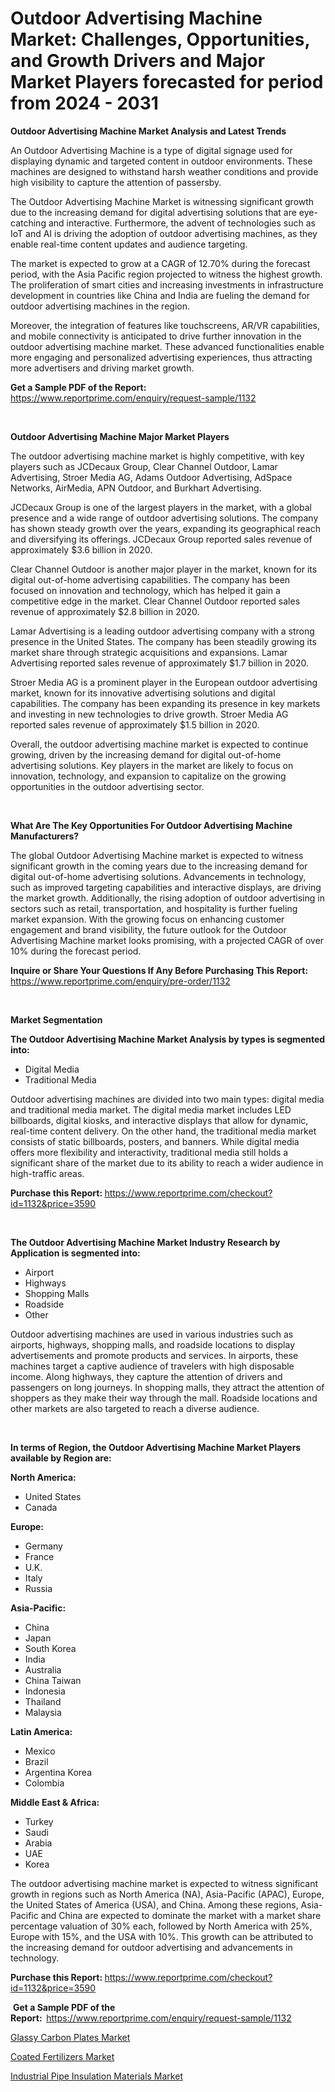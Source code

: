 <p><h1>Outdoor Advertising Machine Market: Challenges, Opportunities, and Growth Drivers and Major Market Players forecasted for period from 2024 - 2031</h1></p><p><strong>Outdoor Advertising Machine Market Analysis and Latest Trends</strong></p>
<p><p>An Outdoor Advertising Machine is a type of digital signage used for displaying dynamic and targeted content in outdoor environments. These machines are designed to withstand harsh weather conditions and provide high visibility to capture the attention of passersby.</p><p>The Outdoor Advertising Machine Market is witnessing significant growth due to the increasing demand for digital advertising solutions that are eye-catching and interactive. Furthermore, the advent of technologies such as IoT and AI is driving the adoption of outdoor advertising machines, as they enable real-time content updates and audience targeting.</p><p>The market is expected to grow at a CAGR of 12.70% during the forecast period, with the Asia Pacific region projected to witness the highest growth. The proliferation of smart cities and increasing investments in infrastructure development in countries like China and India are fueling the demand for outdoor advertising machines in the region.</p><p>Moreover, the integration of features like touchscreens, AR/VR capabilities, and mobile connectivity is anticipated to drive further innovation in the outdoor advertising machine market. These advanced functionalities enable more engaging and personalized advertising experiences, thus attracting more advertisers and driving market growth.</p></p>
<p><strong>Get a Sample PDF of the Report:&nbsp;</strong> <a href="https://www.reportprime.com/enquiry/request-sample/1132">https://www.reportprime.com/enquiry/request-sample/1132</a></p>
<p>&nbsp;</p>
<p><strong>Outdoor Advertising Machine Major Market Players</strong></p>
<p><p>The outdoor advertising machine market is highly competitive, with key players such as JCDecaux Group, Clear Channel Outdoor, Lamar Advertising, Stroer Media AG, Adams Outdoor Advertising, AdSpace Networks, AirMedia, APN Outdoor, and Burkhart Advertising.</p><p>JCDecaux Group is one of the largest players in the market, with a global presence and a wide range of outdoor advertising solutions. The company has shown steady growth over the years, expanding its geographical reach and diversifying its offerings. JCDecaux Group reported sales revenue of approximately $3.6 billion in 2020.</p><p>Clear Channel Outdoor is another major player in the market, known for its digital out-of-home advertising capabilities. The company has been focused on innovation and technology, which has helped it gain a competitive edge in the market. Clear Channel Outdoor reported sales revenue of approximately $2.8 billion in 2020.</p><p>Lamar Advertising is a leading outdoor advertising company with a strong presence in the United States. The company has been steadily growing its market share through strategic acquisitions and expansions. Lamar Advertising reported sales revenue of approximately $1.7 billion in 2020.</p><p>Stroer Media AG is a prominent player in the European outdoor advertising market, known for its innovative advertising solutions and digital capabilities. The company has been expanding its presence in key markets and investing in new technologies to drive growth. Stroer Media AG reported sales revenue of approximately $1.5 billion in 2020.</p><p>Overall, the outdoor advertising machine market is expected to continue growing, driven by the increasing demand for digital out-of-home advertising solutions. Key players in the market are likely to focus on innovation, technology, and expansion to capitalize on the growing opportunities in the outdoor advertising sector.</p></p>
<p>&nbsp;</p>
<p><strong>What Are The Key Opportunities For Outdoor Advertising Machine Manufacturers?</strong></p>
<p><p>The global Outdoor Advertising Machine market is expected to witness significant growth in the coming years due to the increasing demand for digital out-of-home advertising solutions. Advancements in technology, such as improved targeting capabilities and interactive displays, are driving the market growth. Additionally, the rising adoption of outdoor advertising in sectors such as retail, transportation, and hospitality is further fueling market expansion. With the growing focus on enhancing customer engagement and brand visibility, the future outlook for the Outdoor Advertising Machine market looks promising, with a projected CAGR of over 10% during the forecast period.</p></p>
<p><strong>Inquire or Share Your Questions If Any Before Purchasing This Report:</strong> <a href="https://www.reportprime.com/enquiry/pre-order/1132">https://www.reportprime.com/enquiry/pre-order/1132</a></p>
<p>&nbsp;</p>
<p><strong>Market Segmentation</strong></p>
<p><strong>The Outdoor Advertising Machine Market Analysis by types is segmented into:</strong></p>
<p><ul><li>Digital Media</li><li>Traditional Media</li></ul></p>
<p><p>Outdoor advertising machines are divided into two main types: digital media and traditional media market. The digital media market includes LED billboards, digital kiosks, and interactive displays that allow for dynamic, real-time content delivery. On the other hand, the traditional media market consists of static billboards, posters, and banners. While digital media offers more flexibility and interactivity, traditional media still holds a significant share of the market due to its ability to reach a wider audience in high-traffic areas.</p></p>
<p><strong>Purchase this Report:&nbsp;</strong><a href="https://www.reportprime.com/checkout?id=1132&price=3590">https://www.reportprime.com/checkout?id=1132&price=3590</a></p>
<p>&nbsp;</p>
<p><strong>The Outdoor Advertising Machine Market Industry Research by Application is segmented into:</strong></p>
<p><ul><li>Airport</li><li>Highways</li><li>Shopping Malls</li><li>Roadside</li><li>Other</li></ul></p>
<p><p>Outdoor advertising machines are used in various industries such as airports, highways, shopping malls, and roadside locations to display advertisements and promote products and services. In airports, these machines target a captive audience of travelers with high disposable income. Along highways, they capture the attention of drivers and passengers on long journeys. In shopping malls, they attract the attention of shoppers as they make their way through the mall. Roadside locations and other markets are also targeted to reach a diverse audience.</p></p>
<p>&nbsp;</p>
<p><strong>In terms of Region, the Outdoor Advertising Machine Market Players available by Region are:</strong></p>
<p>
    <p> <strong> North America: </strong>
        <ul>
            <li>United States</li>
            <li>Canada</li>
        </ul>
        </p> 
    <p> <strong> Europe: </strong>
        <ul>
            <li>Germany</li>
            <li>France</li>
            <li>U.K.</li>
            <li>Italy</li>
            <li>Russia</li>
        </ul>
        </p> 
    <p> <strong> Asia-Pacific: </strong>
        <ul>
            <li>China</li>
            <li>Japan</li>
            <li>South Korea</li>
            <li>India</li>
            <li>Australia</li>
            <li>China Taiwan</li>
            <li>Indonesia</li>
            <li>Thailand</li>
            <li>Malaysia</li>
        </ul>
        </p> 
    <p> <strong> Latin America: </strong>
        <ul>
            <li>Mexico</li>
            <li>Brazil</li>
            <li>Argentina Korea</li>
            <li>Colombia</li>
        </ul>
        </p> 
    <p> <strong> Middle East & Africa: </strong>
        <ul>
            <li>Turkey</li>
            <li>Saudi</li>
            <li>Arabia</li>
            <li>UAE</li>
            <li>Korea</li>
        </ul>
    </p>
    </p>
<p><p>The outdoor advertising machine market is expected to witness significant growth in regions such as North America (NA), Asia-Pacific (APAC), Europe, the United States of America (USA), and China. Among these regions, Asia-Pacific and China are expected to dominate the market with a market share percentage valuation of 30% each, followed by North America with 25%, Europe with 15%, and the USA with 10%. This growth can be attributed to the increasing demand for outdoor advertising and advancements in technology.</p></p>
<p><strong>Purchase this Report: </strong><a href="https://www.reportprime.com/checkout?id=1132&price=3590">https://www.reportprime.com/checkout?id=1132&price=3590</a></p>
<p>&nbsp;<strong>Get a Sample PDF of the Report:&nbsp;&nbsp;</strong><a href="https://www.reportprime.com/enquiry/request-sample/1132">https://www.reportprime.com/enquiry/request-sample/1132</a></p>
<p><strong></strong></p>
<p><p><a href="https://silk-columnist-571.notion.site/Glassy-Carbon-Plates-Market-Size-Market-Trends-and-Growth-Outlook-forecasted-for-period-from-2024--6ae20c73cc7947898a0a3f758d23cc2e">Glassy Carbon Plates Market</a></p><p><a href="https://cat-emmental-94b.notion.site/Coated-Fertilizers-Market-Research-Report-Reveals-The-Latest-Trends-And-Opportunities-of-this-Market-30c33f07a92b421e8ed173858c746248">Coated Fertilizers Market</a></p><p><a href="https://silk-columnist-571.notion.site/Insights-into-Industrial-Pipe-Insulation-Materials-Market-Size-Analysing-Market-Share-Trends-and--935b9b74af254dc58dae75017440b962">Industrial Pipe Insulation Materials Market</a></p></p>